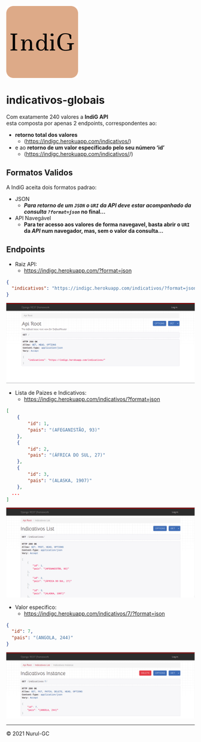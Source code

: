 ![indig-icon](img/favicon-192x192.png)

# indicativos-globais

Com exatamente 240 valores a **IndiG API** \
esta composta por apenas 2 endpoints, correspondentes ao:

- **retorno total dos valores** 
  - (https://indigc.herokuapp.com/indicativos/) 
- e ao **retorno de um valor específicado pelo seu número ‘id’** 
  - (https://indigc.herokuapp.com/indicativos/<id>/)
  
## Formatos Validos

A IndiG aceita dois formatos padrao:

- JSON
  - **_Para retorno de um `JSON` o `URI` da _API_ deve estar acompanhado da consulta `?format=json`_ no final...**
- API Navegável
  - **Para ter acesso aos valores de forma navegavel, basta abrir o `URI` da _API_ num navegador, mas, sem o valor da consulta...**

## Endpoints

- Raiz API: 
  - <https://indigc.herokuapp.com/?format=json>
```json
{
  "indicativos": "https://indigc.herokuapp.com/indicativos/?format=json"
}
```
![api-root-demo](img/demos/apiroot.png)

- Lista de Paizes e Indicativos: 
  - <https://indigc.herokuapp.com/indicativos/?format=json>
```json
[
    {
        "id": 1,
        "pais": "(AFEGANISTÃO, 93)"
    },
    {
        "id": 2,
        "pais": "(ÁFRICA DO SUL, 27)"
    },
    {
        "id": 3,
        "pais": "(ALASKA, 1907)"
    }, 
  ...
]
```
![indicativos-list-demo](img/demos/indicativoslist.png)

- Valor especifico: 
  - <https://indigc.herokuapp.com/indicativos/7/?format=json>
```json
{
  "id": 7,
  "pais": "(ANGOLA, 244)"
}
```
![indicativo-especific-demo](img/demos/indicativoespecifico.png)

---

&copy; 2021 Nurul-GC
